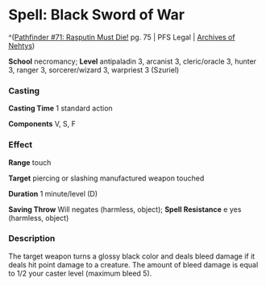 # Spell: Black Sword of War

^([Pathfinder #71: Rasputin Must Die!][ss-black-sword-of-war] pg. 75 | PFS Legal | [Archives of Nehtys][sn-black-sword-of-war])

**School** necromancy; **Level** antipaladin 3, arcanist 3, cleric/oracle 3, hunter 3, ranger 3, sorcerer/wizard 3, warpriest 3 (Szuriel)

### Casting

**Casting Time** 1 standard action   

**Components** V, S, F 

### Effect

**Range** touch   

**Target** piercing or slashing manufactured weapon touched  

**Duration** 1 minute/level (D)   

**Saving Throw** Will negates (harmless, object); **Spell Resistance** e yes (harmless, object) 

### Description

The target weapon turns a glossy black color and deals bleed damage if it deals hit point damage to a creature. The amount of bleed damage is equal to 1/2 your caster level (maximum bleed 5).

[ss-black-sword-of-war]: http://paizo.com/products/btpy8yv5
[sn-black-sword-of-war]: http://www.archivesofnethys.com/SpellDisplay.aspx?ItemName=Black%20Sword%20of%20War